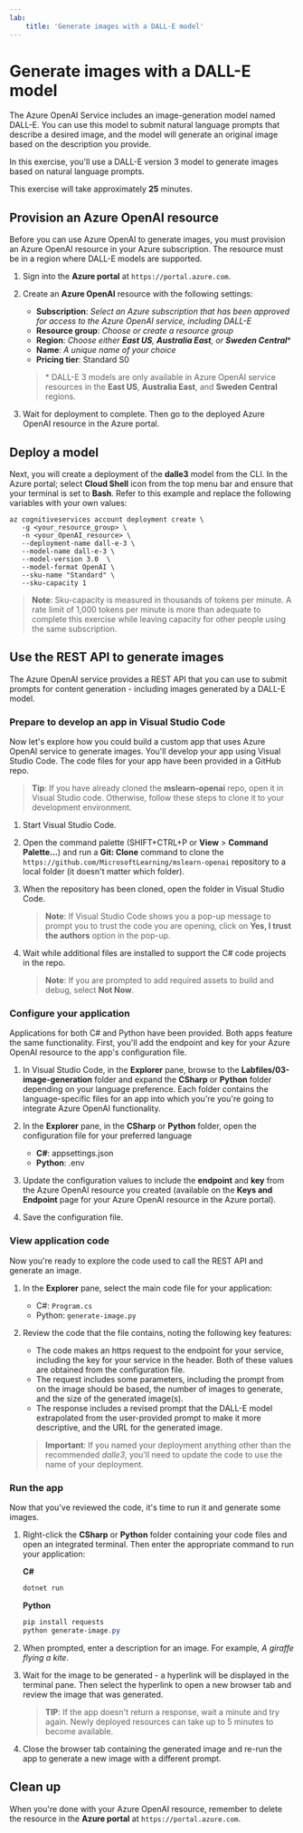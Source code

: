 ```yaml
---
lab:
    title: 'Generate images with a DALL-E model'
---
```


# Generate images with a DALL-E model

The Azure OpenAI Service includes an image-generation model named DALL-E. You can use this model to submit natural language prompts that describe a desired image, and the model will generate an original image based on the description you provide.

In this exercise, you'll use a DALL-E version 3 model to generate images based on natural language prompts.

This exercise will take approximately **25** minutes.

## Provision an Azure OpenAI resource

Before you can use Azure OpenAI to generate images, you must provision an Azure OpenAI resource in your Azure subscription. The resource must be in a region where DALL-E models are supported.

1. Sign into the **Azure portal** at `https://portal.azure.com`.
1. Create an **Azure OpenAI** resource with the following settings:
    - **Subscription**: *Select an Azure subscription that has been approved for access to the Azure OpenAI service, including DALL-E*
    - **Resource group**: *Choose or create a resource group*
    - **Region**: *Choose either **East US**, **Australia East**, or **Sweden Central***\*
    - **Name**: *A unique name of your choice*
    - **Pricing tier**: Standard S0

    > \* DALL-E 3 models are only available in Azure OpenAI service resources in the **East US**, **Australia East**, and **Sweden Central** regions.

1. Wait for deployment to complete. Then go to the deployed Azure OpenAI resource in the Azure portal.

## Deploy a model

Next, you will create a deployment of the **dalle3** model from the CLI. In the Azure portal; select **Cloud Shell** icon from the top menu bar and ensure that your terminal is set to **Bash**. Refer to this example and replace the following variables with your own values:

```dotnetcli
az cognitiveservices account deployment create \
   -g <your_resource_group> \
   -n <your_OpenAI_resource> \
   --deployment-name dall-e-3 \
   --model-name dall-e-3 \
   --model-version 3.0  \
   --model-format OpenAI \
   --sku-name "Standard" \
   --sku-capacity 1
```

> **Note**: Sku-capacity is measured in thousands of tokens per minute. A rate limit of 1,000 tokens per minute is more than adequate to complete this exercise while leaving capacity for other people using the same subscription.

## Use the REST API to generate images

The Azure OpenAI service provides a REST API that you can use to submit prompts for content generation - including images generated by a DALL-E model.

### Prepare to develop an app in Visual Studio Code

Now let's explore how you could build a custom app that uses Azure OpenAI service to generate images. You'll develop your app using Visual Studio Code. The code files for your app have been provided in a GitHub repo.

> **Tip**: If you have already cloned the **mslearn-openai** repo, open it in Visual Studio code. Otherwise, follow these steps to clone it to your development environment.

1. Start Visual Studio Code.
2. Open the command palette (SHIFT+CTRL+P or **View** > **Command Palette...**) and run a **Git: Clone** command to clone the `https://github.com/MicrosoftLearning/mslearn-openai` repository to a local folder (it doesn't matter which folder).
3. When the repository has been cloned, open the folder in Visual Studio Code.

    > **Note**: If Visual Studio Code shows you a pop-up message to prompt you to trust the code you are opening, click on **Yes, I trust the authors** option in the pop-up.

4. Wait while additional files are installed to support the C# code projects in the repo.

    > **Note**: If you are prompted to add required assets to build and debug, select **Not Now**.

### Configure your application

Applications for both C# and Python have been provided. Both apps feature the same functionality. First, you'll add the endpoint and key for your Azure OpenAI resource to the app's configuration file.

1. In Visual Studio Code, in the **Explorer** pane, browse to the **Labfiles/03-image-generation** folder and expand the **CSharp** or **Python** folder depending on your language preference. Each folder contains the language-specific files for an app into which you're you're going to integrate Azure OpenAI functionality.
2. In the **Explorer** pane, in the **CSharp** or **Python** folder, open the configuration file for your preferred language

    - **C#**: appsettings.json
    - **Python**: .env

3. Update the configuration values to include the **endpoint** and **key** from the Azure OpenAI resource you created (available on the **Keys and Endpoint** page for your Azure OpenAI resource in the Azure portal).
4. Save the configuration file.

### View application code

Now you're ready to explore the code used to call the REST API and generate an image.

1. In the **Explorer** pane, select the main code file for your application:

    - C#: `Program.cs`
    - Python: `generate-image.py`

2. Review the code that the file contains, noting the following key features:
    - The code makes an https request to the endpoint for your service, including the key for your service in the header. Both of these values are obtained from the configuration file.
    - The request includes some parameters, including the prompt from on the image should be based, the number of images to generate, and the size of the generated image(s).
    - The response includes a revised prompt that the DALL-E model extrapolated from the user-provided prompt to make it more descriptive, and the URL for the generated image.

    > **Important**: If you named your deployment anything other than the recommended *dalle3*, you'll need to update the code to use the name of your deployment.

### Run the app

Now that you've reviewed the code, it's time to run it and generate some images.

1. Right-click the **CSharp** or **Python** folder containing your code files and open an integrated terminal. Then enter the appropriate command to run your application:

   **C#**

   ```powershell
   dotnet run
   ```

   **Python**

   ```powershell
   pip install requests
   python generate-image.py
   ```

1. When prompted, enter a description for an image. For example, *A giraffe flying a kite*.

1. Wait for the image to be generated - a hyperlink will be displayed in the terminal pane. Then select the hyperlink to open a new browser tab and review the image that was generated.

   > **TIP**: If the app doesn't return a response, wait a minute and try again. Newly deployed resources can take up to 5 minutes to become available.

1. Close the browser tab containing the generated image and re-run the app to generate a new image with a different prompt.

## Clean up

When you're done with your Azure OpenAI resource, remember to delete the resource in the **Azure portal** at `https://portal.azure.com`.
